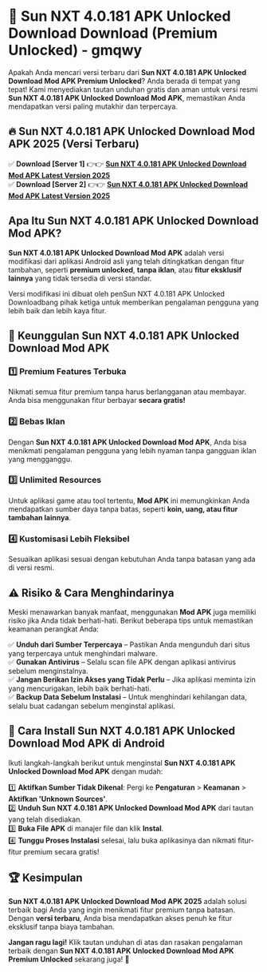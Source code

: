 # 🎯 Sun NXT 4.0.181 APK Unlocked Download  Download (Premium Unlocked) -  gmqwy

Apakah Anda mencari versi terbaru dari **Sun NXT 4.0.181 APK Unlocked Download Mod APK Premium Unlocked**? Anda berada di tempat yang tepat! Kami menyediakan tautan unduhan gratis dan aman untuk versi resmi **Sun NXT 4.0.181 APK Unlocked Download Mod APK**, memastikan Anda mendapatkan versi paling mutakhir dan terpercaya.

## 🔥 Sun NXT 4.0.181 APK Unlocked Download Mod APK 2025 (Versi Terbaru)

✅ **Download [Server 1]** 👉👉 [**Sun NXT 4.0.181 APK Unlocked Download Mod APK Latest Version 2025**](https://momento.my/?title=Sun_NXT_4.0.181_APK_Unlocked_Download)  
✅ **Download [Server 2]** 👉👉 [**Sun NXT 4.0.181 APK Unlocked Download Mod APK Latest Version 2025**](https://momento.my/?title=Sun_NXT_4.0.181_APK_Unlocked_Download)  

## Apa Itu Sun NXT 4.0.181 APK Unlocked Download Mod APK?

**Sun NXT 4.0.181 APK Unlocked Download Mod APK** adalah versi modifikasi dari aplikasi Android asli yang telah ditingkatkan dengan fitur tambahan, seperti **premium unlocked**, **tanpa iklan**, atau **fitur eksklusif lainnya** yang tidak tersedia di versi standar.

Versi modifikasi ini dibuat oleh penSun NXT 4.0.181 APK Unlocked Downloadbang pihak ketiga untuk memberikan pengalaman pengguna yang lebih baik dan lebih kaya fitur.

## 🎯 Keunggulan Sun NXT 4.0.181 APK Unlocked Download Mod APK

### 1️⃣ Premium Features Terbuka
Nikmati semua fitur premium tanpa harus berlangganan atau membayar. Anda bisa menggunakan fitur berbayar **secara gratis!**

### 2️⃣ Bebas Iklan
Dengan **Sun NXT 4.0.181 APK Unlocked Download Mod APK**, Anda bisa menikmati pengalaman pengguna yang lebih nyaman tanpa gangguan iklan yang mengganggu.

### 3️⃣ Unlimited Resources
Untuk aplikasi game atau tool tertentu, **Mod APK** ini memungkinkan Anda mendapatkan sumber daya tanpa batas, seperti **koin, uang, atau fitur tambahan lainnya**.

### 4️⃣ Kustomisasi Lebih Fleksibel
Sesuaikan aplikasi sesuai dengan kebutuhan Anda tanpa batasan yang ada di versi resmi.

## ⚠️ Risiko & Cara Menghindarinya

Meski menawarkan banyak manfaat, menggunakan **Mod APK** juga memiliki risiko jika Anda tidak berhati-hati. Berikut beberapa tips untuk memastikan keamanan perangkat Anda:

✅ **Unduh dari Sumber Terpercaya** – Pastikan Anda mengunduh dari situs yang terpercaya untuk menghindari malware.  
✅ **Gunakan Antivirus** – Selalu scan file APK dengan aplikasi antivirus sebelum menginstalnya.  
✅ **Jangan Berikan Izin Akses yang Tidak Perlu** – Jika aplikasi meminta izin yang mencurigakan, lebih baik berhati-hati.  
✅ **Backup Data Sebelum Instalasi** – Untuk menghindari kehilangan data, selalu buat cadangan sebelum menginstal aplikasi.

## 📌 Cara Install Sun NXT 4.0.181 APK Unlocked Download Mod APK di Android

Ikuti langkah-langkah berikut untuk menginstal **Sun NXT 4.0.181 APK Unlocked Download Mod APK** dengan mudah:

1️⃣ **Aktifkan Sumber Tidak Dikenal**: Pergi ke **Pengaturan** > **Keamanan** > **Aktifkan 'Unknown Sources'**.  
2️⃣ **Unduh Sun NXT 4.0.181 APK Unlocked Download Mod APK** dari tautan yang telah disediakan.  
3️⃣ **Buka File APK** di manajer file dan klik **Instal**.  
4️⃣ **Tunggu Proses Instalasi** selesai, lalu buka aplikasinya dan nikmati fitur-fitur premium secara gratis!

## 🏆 Kesimpulan

**Sun NXT 4.0.181 APK Unlocked Download Mod APK 2025** adalah solusi terbaik bagi Anda yang ingin menikmati fitur premium tanpa batasan. Dengan **versi terbaru**, Anda bisa mendapatkan akses penuh ke fitur eksklusif tanpa biaya tambahan.

**Jangan ragu lagi!** Klik tautan unduhan di atas dan rasakan pengalaman terbaik dengan **Sun NXT 4.0.181 APK Unlocked Download Mod APK Premium Unlocked** sekarang juga! 🚀

